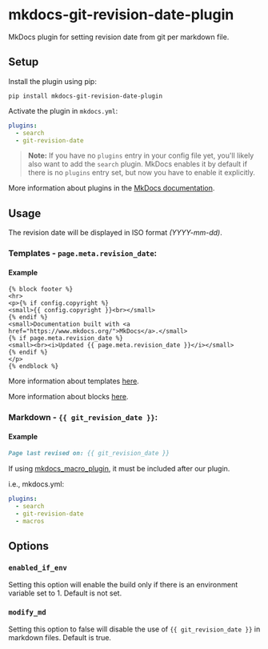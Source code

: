 # mkdocs-git-revision-date-plugin

MkDocs plugin for setting revision date from git per markdown file.

## Setup
Install the plugin using pip:

`pip install mkdocs-git-revision-date-plugin`

Activate the plugin in `mkdocs.yml`:
```yaml
plugins:
  - search
  - git-revision-date
```

> **Note:** If you have no `plugins` entry in your config file yet, you'll likely also want to add the `search` plugin. MkDocs enables it by default if there is no `plugins` entry set, but now you have to enable it explicitly.

More information about plugins in the [MkDocs documentation][mkdocs-plugins].

## Usage
The revision date will be displayed in ISO format *(YYYY-mm-dd)*.

### Templates - `page.meta.revision_date`:
#### Example
```django hljs
{% block footer %}
<hr>
<p>{% if config.copyright %}
<small>{{ config.copyright }}<br></small>
{% endif %}
<small>Documentation built with <a href="https://www.mkdocs.org/">MkDocs</a>.</small>
{% if page.meta.revision_date %}
<small><br><i>Updated {{ page.meta.revision_date }}</i></small>
{% endif %}
</p>
{% endblock %}
```
More information about templates [here][mkdocs-template].

More information about blocks [here][mkdocs-block].

### Markdown - `{{ git_revision_date }}`:
#### Example
```md
Page last revised on: {{ git_revision_date }}
```
If using [mkdocs_macro_plugin][mkdocs-macro], it must be included after our plugin.

i.e., mkdocs.yml:
```yaml
plugins:
  - search
  - git-revision-date
  - macros
```


[mkdocs-plugins]: https://www.mkdocs.org/user-guide/plugins/
[mkdocs-template]: https://www.mkdocs.org/user-guide/custom-themes/#template-variables
[mkdocs-block]: https://www.mkdocs.org/user-guide/styling-your-docs/#overriding-template-blocks
[mkdocs-macro]: https://github.com/fralau/mkdocs_macros_plugin

## Options

### `enabled_if_env`

Setting this option will enable the build only if there is an environment variable set to 1. Default is not set.

### `modify_md`

Setting this option to false will disable the use of `{{ git_revision_date }}` in markdown files. Default is true.
